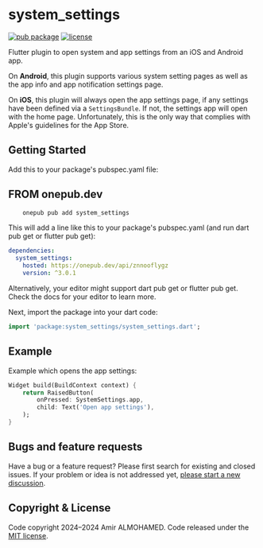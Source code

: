 # system_settings

[![pub package](https://img.shields.io/pub/v/system_settings.svg)](https://onepub.dev/packages/system_settings/znnooflygz)
[![license](https://img.shields.io/badge/license-MIT-green)](https://onepub.dev/packages/system_settings/znnooflygz)

Flutter plugin to open system and app settings from an iOS and Android app.

On **Android**, this plugin supports various system setting pages as well as the app info and app notification settings page.

On **iOS**, this plugin will always open the app settings page, if any settings have been defined via a `SettingsBundle`.
If not, the settings app will open with the home page. Unfortunately, this is the only way that complies with Apple's guidelines for the App Store.

## Getting Started

Add this to your package's pubspec.yaml file:

## FROM onepub.dev
```powershell
    onepub pub add system_settings
```
This will add a line like this to your package's pubspec.yaml (and run dart pub get or flutter pub get):

```yaml
dependencies:
  system_settings:
    hosted: https://onepub.dev/api/znnooflygz
    version: ^3.0.1
```
Alternatively, your editor might support dart pub get or flutter pub get. Check the docs for your editor to learn more.

Next, import the package into your dart code:

```dart
import 'package:system_settings/system_settings.dart';
```

## Example

Example which opens the app settings:

```dart
Widget build(BuildContext context) {
    return RaisedButton(
        onPressed: SystemSettings.app,
        child: Text('Open app settings'),
    );
}
```

## Bugs and feature requests

Have a bug or a feature request? Please first search for existing and closed issues.
If your problem or idea is not addressed yet, [please start a new discussion](https://onepub.dev/packages/system_settings/znnooflygz).

## Copyright & License

Code copyright 2024–2024 Amir ALMOHAMED.
Code released under the [MIT license](https://onepub.dev/packages/system_settings/znnooflygz).
